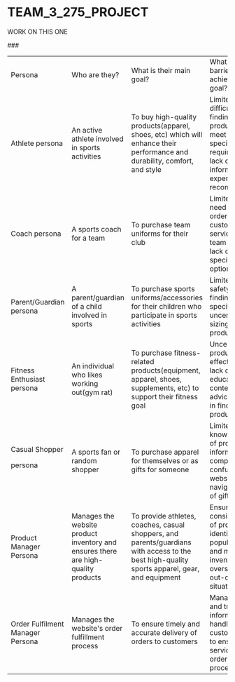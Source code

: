 # TEAM_3_275_PROJECT
WORK ON THIS ONE

###<table>
  <tr>
   <td>Persona
   </td>
   <td>Who are they?
   </td>
   <td>What is their main goal?
   </td>
   <td>What is their main barrier to achieving this goal?
   </td>
  </tr>
  <tr>
   <td>Athlete persona
   </td>
   <td>An active athlete involved in sports activities
   </td>
   <td>To buy high-quality products(apparel, shoes, etc) which will enhance their performance and durability, comfort, and style
   </td>
   <td>Limited budget, difficulty in finding suitable products that meet their specific requirements, lack of product information or expert recommendations
   </td>
  </tr>
  <tr>
   <td>Coach persona
   </td>
   <td>A sports coach for a team
   </td>
   <td>To purchase team uniforms for their club
   </td>
   <td>Limited budget, need for bulk ordering options, customization services, and team discounts, lack of team-specific product options
   </td>
  </tr>
  <tr>
   <td>Parent/Guardian persona
   </td>
   <td>A parent/guardian of a child involved in sports
   </td>
   <td>To purchase sports uniforms/accessories for their children who participate in sports activities
   </td>
   <td>Limited budget, safety concerns, finding age-specific products, uncertainty about sizing for kids' products
   </td>
  </tr>
  <tr>
   <td>Fitness Enthusiast persona
   </td>
   <td>An individual who likes working out(gym rat)
   </td>
   <td>To purchase fitness-related products(equipment, apparel, shoes, supplements, etc) to support their fitness goal
   </td>
   <td>Uncertainty about product effectiveness, lack of educational content or expert advice, difficulty in finding suitable products
   </td>
  </tr>
  <tr>
   <td>Casual Shopper
<p>
persona
   </td>
   <td>A sports fan or random shopper
   </td>
   <td>To purchase apparel for themselves or as gifts for someone
   </td>
   <td>Limited sports knowledge, lack of product information, complex or confusing website navigation, lack of gift options
   </td>
  </tr>
  <tr>
   <td>Product Manager Persona
   </td>
   <td>Manages the website product inventory and ensures there are high-quality products
   </td>
   <td>To provide athletes, coaches, casual shoppers, and parents/guardians with access to the best high-quality sports apparel, gear, and equipment
   </td>
   <td>Ensuring a consistent supply of products, identifying popular trends, and managing the inventory to avoid overstocking or out-of-stock situations
   </td>
  </tr>
  <tr>
   <td>Order Fulfilment Manager Persona
   </td>
   <td>Manages the website's order fulfillment process
   </td>
   <td>To ensure timely and accurate delivery of orders to customers
   </td>
   <td>Managing to ship and tracking information, handling customer returns to ensure a good service of the order fulfillment process
   </td>
  </tr>
</table>
